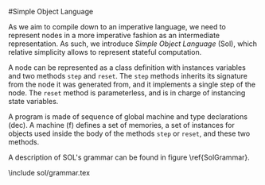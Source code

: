 
#Simple Object Language

As we aim to compile down to an imperative language, we need to represent nodes
in a more imperative fashion as an intermediate representation.
As such, we introduce *Simple Object Language* (Sol), which relative
simplicity allows to represent stateful computation.

A node can be represented as a class definition with instances variables and two
methods `step` and `reset`. The `step` methods inherits its signature from the node
it was generated from, and it implements a single step of the node.
The `reset` method is parameterless, and is in charge of instancing state variables.

A program is made of sequence of global machine and type declarations (dec).
A machine (f) defines a set of memories, a set of instances for objects used inside
the body of the methods `step` or `reset`, and these two methods.

A description of SOL's grammar can be found in figure \ref{SolGrammar}.

\include sol/grammar.tex